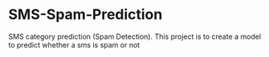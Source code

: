 # SMS-Spam-Prediction


SMS category prediction (Spam Detection). This project is to create a model to predict whether a sms is spam or not
